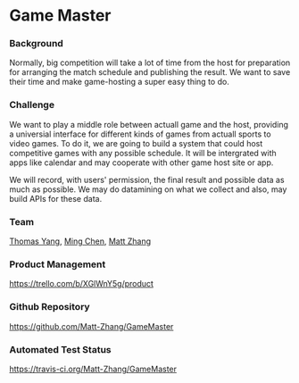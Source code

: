 # Game Master

### Background

Normally, big competition will take a lot of time from the host for preparation for arranging the match schedule and publishing the result. We want to save their time and make game-hosting a super easy thing to do.

### Challenge

We want to play a middle role between actuall game and the host, providing a universial interface for different kinds of games from actuall sports to video games. To do it, we are going to build a system that could host competitive games with any possible schedule. It will be intergrated with apps like calendar and may cooperate with other game host site or app. 

We will record, with users' permission, the final result and possible data as much as possible. We may do datamining on what we collect and also, may build APIs for these data.

### Team

[Thomas Yang](/people/thomas-yang.md), [Ming Chen](/people/ming-chen.md), [Matt Zhang](/people/matt-zhang.md)

### Product Management

https://trello.com/b/XGlWnY5g/product

### Github Repository
https://github.com/Matt-Zhang/GameMaster

### Automated Test Status
https://travis-ci.org/Matt-Zhang/GameMaster
